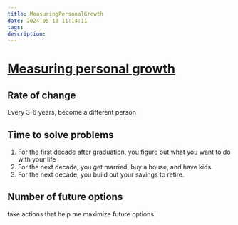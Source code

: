 ```yaml
---
title: MeasuringPersonalGrowth
date: 2024-05-18 11:14:11
tags: 
description: 
---
```


# <a href="https://huyenchip.com/2024/04/17/personal-growth.html">Measuring personal growth</a>
## Rate of change
Every 3-6 years, become a different person
## Time to solve problems
1. For the first decade after graduation, you figure out what you want to do with your life
2. For the next decade, you get married, buy a house, and have kids.
3. For the next decade, you build out your savings to retire.
## Number of future options
take actions that help me maximize future options.

